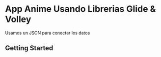 # App Anime Usando Librerias Glide & Volley

Usamos un JSON para conectar los datos

## Getting Started